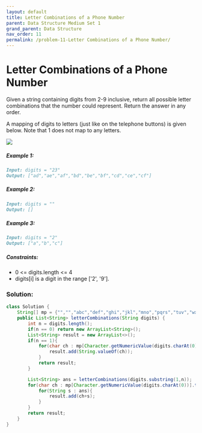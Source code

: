 ```yaml
---
layout: default
title: Letter Combinations of a Phone Number
parent: Data Structure Medium Set 1
grand_parent: Data Structure
nav_order: 11
permalink: /problem-11-Letter Combinations of a Phone Number/
---
```

# Letter Combinations of a Phone Number
Given a string containing digits from 2-9 inclusive, return all possible letter combinations that the number could represent. Return the answer in any order.

A mapping of digits to letters (just like on the telephone buttons) is given below. Note that 1 does not map to any letters.

![](../../assets/images/ds/1200px-telephone-keypad2svg.png)

##### Example 1:
```markdown
Input: digits = "23"
Output: ["ad","ae","af","bd","be","bf","cd","ce","cf"]
```
##### Example 2:
```markdown
Input: digits = ""
Output: []
```
##### Example 3:
```markdown
Input: digits = "2"
Output: ["a","b","c"]
```
##### Constraints:
* 0 <= digits.length <= 4
* digits[i] is a digit in the range ['2', '9'].

### Solution:
```java
class Solution {
    String[] mp = {"","","abc","def","ghi","jkl","mno","pqrs","tuv","wxyz"};
    public List<String> letterCombinations(String digits) {
        int n = digits.length();
        if(n == 0) return new ArrayList<String>();
        List<String> result = new ArrayList<>();
        if(n == 1){
            for(char ch : mp[Character.getNumericValue(digits.charAt(0))].toCharArray()){
                result.add(String.valueOf(ch));
            }
            return result;
        }

        List<String> ans = letterCombinations(digits.substring(1,n));
        for(char ch : mp[Character.getNumericValue(digits.charAt(0))].toCharArray()){
            for(String s : ans){
                result.add(ch+s);
            }
        }
        return result;
    }
}
```